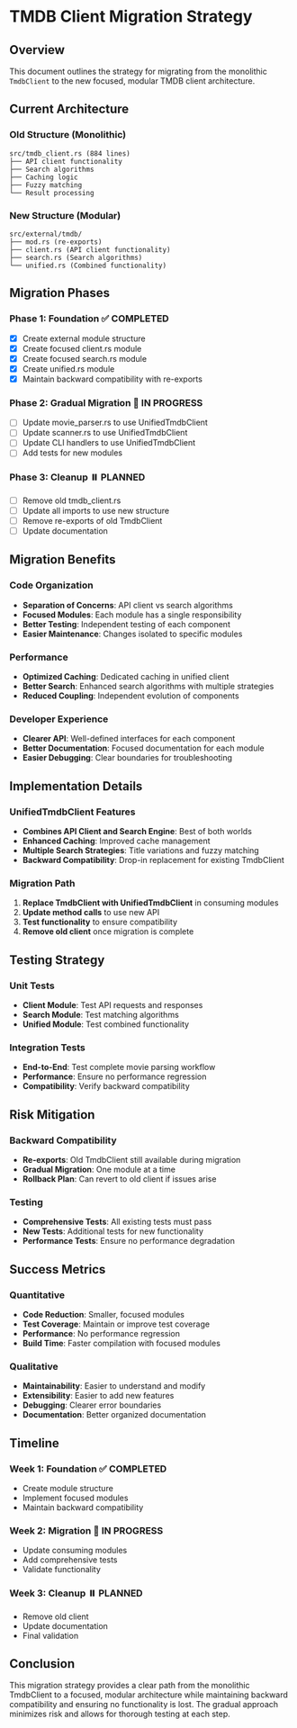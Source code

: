 # TMDB Client Migration Strategy

## Overview

This document outlines the strategy for migrating from the monolithic `TmdbClient` to the new focused, modular TMDB client architecture.

## Current Architecture

### Old Structure (Monolithic)
```
src/tmdb_client.rs (884 lines)
├── API client functionality
├── Search algorithms
├── Caching logic
├── Fuzzy matching
└── Result processing
```

### New Structure (Modular)
```
src/external/tmdb/
├── mod.rs (re-exports)
├── client.rs (API client functionality)
├── search.rs (Search algorithms)
└── unified.rs (Combined functionality)
```

## Migration Phases

### Phase 1: Foundation ✅ **COMPLETED**
- [x] Create external module structure
- [x] Create focused client.rs module
- [x] Create focused search.rs module
- [x] Create unified.rs module
- [x] Maintain backward compatibility with re-exports

### Phase 2: Gradual Migration 🔄 **IN PROGRESS**
- [ ] Update movie_parser.rs to use UnifiedTmdbClient
- [ ] Update scanner.rs to use UnifiedTmdbClient
- [ ] Update CLI handlers to use UnifiedTmdbClient
- [ ] Add tests for new modules

### Phase 3: Cleanup ⏸️ **PLANNED**
- [ ] Remove old tmdb_client.rs
- [ ] Update all imports to use new structure
- [ ] Remove re-exports of old TmdbClient
- [ ] Update documentation

## Migration Benefits

### Code Organization
- **Separation of Concerns**: API client vs search algorithms
- **Focused Modules**: Each module has a single responsibility
- **Better Testing**: Independent testing of each component
- **Easier Maintenance**: Changes isolated to specific modules

### Performance
- **Optimized Caching**: Dedicated caching in unified client
- **Better Search**: Enhanced search algorithms with multiple strategies
- **Reduced Coupling**: Independent evolution of components

### Developer Experience
- **Clearer API**: Well-defined interfaces for each component
- **Better Documentation**: Focused documentation for each module
- **Easier Debugging**: Clear boundaries for troubleshooting

## Implementation Details

### UnifiedTmdbClient Features
- **Combines API Client and Search Engine**: Best of both worlds
- **Enhanced Caching**: Improved cache management
- **Multiple Search Strategies**: Title variations and fuzzy matching
- **Backward Compatibility**: Drop-in replacement for existing TmdbClient

### Migration Path
1. **Replace TmdbClient with UnifiedTmdbClient** in consuming modules
2. **Update method calls** to use new API
3. **Test functionality** to ensure compatibility
4. **Remove old client** once migration is complete

## Testing Strategy

### Unit Tests
- **Client Module**: Test API requests and responses
- **Search Module**: Test matching algorithms
- **Unified Module**: Test combined functionality

### Integration Tests
- **End-to-End**: Test complete movie parsing workflow
- **Performance**: Ensure no performance regression
- **Compatibility**: Verify backward compatibility

## Risk Mitigation

### Backward Compatibility
- **Re-exports**: Old TmdbClient still available during migration
- **Gradual Migration**: One module at a time
- **Rollback Plan**: Can revert to old client if issues arise

### Testing
- **Comprehensive Tests**: All existing tests must pass
- **New Tests**: Additional tests for new functionality
- **Performance Tests**: Ensure no performance degradation

## Success Metrics

### Quantitative
- **Code Reduction**: Smaller, focused modules
- **Test Coverage**: Maintain or improve test coverage
- **Performance**: No performance regression
- **Build Time**: Faster compilation with focused modules

### Qualitative
- **Maintainability**: Easier to understand and modify
- **Extensibility**: Easier to add new features
- **Debugging**: Clearer error boundaries
- **Documentation**: Better organized documentation

## Timeline

### Week 1: Foundation ✅ **COMPLETED**
- Create module structure
- Implement focused modules
- Maintain backward compatibility

### Week 2: Migration 🔄 **IN PROGRESS**
- Update consuming modules
- Add comprehensive tests
- Validate functionality

### Week 3: Cleanup ⏸️ **PLANNED**
- Remove old client
- Update documentation
- Final validation

## Conclusion

This migration strategy provides a clear path from the monolithic TmdbClient to a focused, modular architecture while maintaining backward compatibility and ensuring no functionality is lost. The gradual approach minimizes risk and allows for thorough testing at each step.
